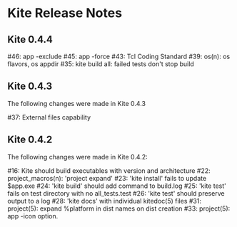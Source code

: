 Kite Release Notes
==================

Kite 0.4.4
----------

#46: app -exclude
#45: app -force
#43: Tcl Coding Standard
#39: os(n): os flavors, os appdir
#35: kite build all: failed tests don't stop build

Kite 0.4.3
----------
The following changes were made in Kite 0.4.3

#37: External files capability

Kite 0.4.2
----------
The following changes were made in Kite 0.4.2:

#16: Kite should build executables with version and architecture
#22: project_macros(n): 'project expand'
#23: 'kite install' fails to update $app.exe
#24: 'kite build' should add command to build.log
#25: 'kite test' fails on test directory with no all_tests.test
#26: 'kite test' should preserve output to a log 
#28: 'kite docs' with individual kitedoc(5) files
#31: project(5): expand %platform in dist names on dist creation 
#33: project(5): app -icon option.